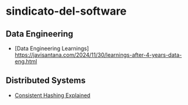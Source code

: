 # sindicato-del-software

## Data Engineering
- [Data Engineering Learnings] https://javisantana.com/2024/11/30/learnings-after-4-years-data-eng.html

## Distributed Systems
- [Consistent Hashing Explained](https://highscalability.com/consistent-hashing-algorithm/)
